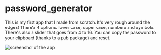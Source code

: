 # password_generator

This is my first app that I made from scratch. It's very rough around the edges!
There's 4 options: lower case, upper case, numbers and symbols. There's also a slider that goes from 4 to 16. You can copy the password to your clipboard (thanks to a pub package) and reset.

![screenshot of the app](https://i.imgur.com/TpL9Lgx.jpg)
